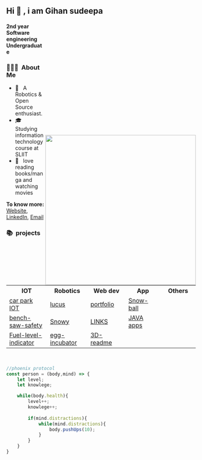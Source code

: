 ## Hi 👋 , i am Gihan sudeepa



[<img align="right" width="400" style="margin-top: 300px" src="https://github-readme-stats.vercel.app/api?username=GIHAA&show_icons=true&count_private=true&theme=algolia"/>](https://github.com/AmitHasanShuvo/)


#### 2nd year Software engineering Undergraduate
<h3> 👨🏻‍💻 &nbsp;About Me </h3><ul>
<li> 🤔 &nbsp; A Robotics & Open Source enthusiast. </li>
<li> 🎓 &nbsp; Studying information technology course at SLIIT </li>
<li> 🌱 &nbsp; love reading books/manga and watching movies </li>
</ul>

**To know more:**  [Website](https://gihaa.dev/), [LinkedIn](https://www.linkedin.com/in/gihan-sudeepa-177a9820a/), [Email](gihansudeeparandimal@gmail.com)

<h3> 📚 &nbsp;projects </h3>
<br>
<table>
<tr>
  <th width = "170">IOT</th>
  <th width = "150">Robotics</th>
  <th width = "150">Web dev</th>
  <th width = "150">App</th>
  <th width = "150">Others</th>
</tr>

<tr>
    <td><a href="https://github.com/GIHAA/carpark_iot_back-end">car park IOT</a></td>
    <td><a href="https://github.com/GIHAA/LUCUS">lucus</a></td>
    <td><a href="https://github.com/GIHAA/portfolio">portfolio</a></td>
    <td><a href="https://play.google.com/store/apps/details?id=com.DefaultCompany.Snowball">Snow-ball</a></td>
    <td><a href=""></a></td>
</tr>

<tr>
    <td><a href="https://github.com/GIHAA/bench-saw_safety-stop">bench-saw-safety</a></td>
    <td><a href="https://github.com/GIHAA/Snowy-open">Snowy</a></td>
    <td><a href="https://github.com/GIHAA/GIHAA-Links">LINKS</a></td>
    <td><a href="https://github.com/GIHAA/JAVA.apps">JAVA apps</a></td>
    <td><a href=""></a></td>
</tr>

<tr>
    <td><a href="https://github.com/GIHAA/Fuel-level-indicator">Fuel-level-indicator</a></td>
    <td><a href="https://github.com/GIHAA/egg-incubator">egg-incubator</a></td>
    <td><a href="https://gihaa.dev/fs-3D-readme/">3D-readme</a></td>
    <td><a href=""></a></td>
    <td><a href=""></a></td>
</tr>

</table>

<br>

```javascript
//phoenix protocol
const person = (body,mind) => {
	let level;
	let knowlege;

	while(body.health){
		level++;
		knowlege++;
		
		if(mind.distractions){
			while(mind.distractions){
				body.pushUps(10);
			}
		}
	}
}
```


